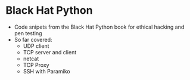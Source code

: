 # Black Hat Python
- Code snipets from the Black Hat Python book for ethical hacking and pen testing
- So far covered:
  * UDP client
  * TCP server and client
  * netcat
  * TCP Proxy
  * SSH with Paramiko
